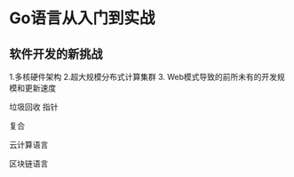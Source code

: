 # Go语言从入门到实战

## 软件开发的新挑战

1.多核硬件架构
2.超大规模分布式计算集群
3. Web模式导致的前所未有的开发规模和更新速度


垃圾回收 指针

复合

云计算语言

区块链语言



